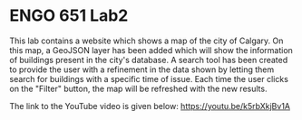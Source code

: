 # ENGO 651 Lab2

This lab contains a website which shows a map of the city of Calgary. On this map, a GeoJSON layer has been added which will show the information of buildings present in the city's database.
A search tool has been created to provide the user with a refinement in the data shown by letting them search for buildings with a specific time of issue. Each time the user clicks on the "Filter" button, the map will be refreshed with the new results.

The link to the YouTube video is given below:
https://youtu.be/k5rbXkjBv1A